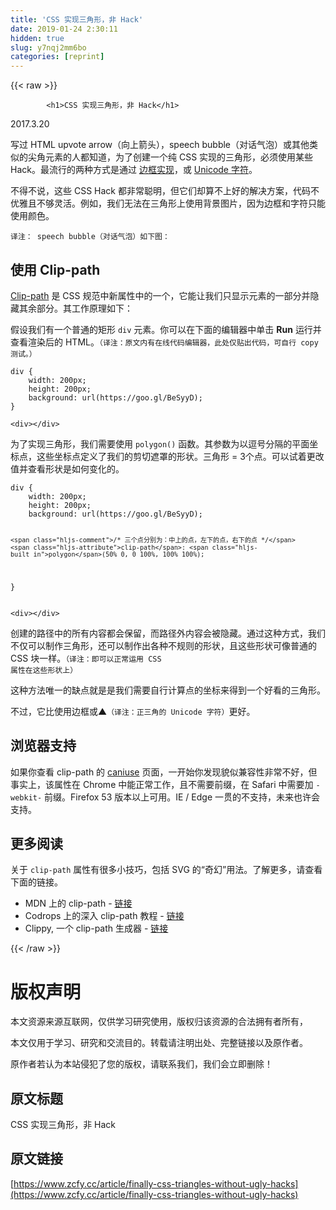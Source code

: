 ```yaml
---
title: 'CSS 实现三角形，非 Hack' 
date: 2019-01-24 2:30:11
hidden: true
slug: y7nqj2mm6bo
categories: [reprint]
---
```


{{< raw >}}

            <h1>CSS 实现三角形，非 Hack</h1>
<p>2017.3.20</p>
<p>写过 HTML upvote arrow（向上箭头），speech bubble（对话气泡）或其他类似的尖角元素的人都知道，为了创建一个纯 CSS 实现的三角形，必须使用某些 Hack。最流行的两种方式是通过 <a href="http://stackoverflow.com/questions/7073484/how-do-css-triangles-work">边框实现</a>，或  <a href="http://stackoverflow.com/questions/2701192/what-characters-can-be-used-for-up-down-triangle-arrow-without-stem-for-displa">Unicode 字符</a>。</p>
<p>不得不说，这些 CSS Hack 都非常聪明，但它们却算不上好的解决方案，代码不优雅且不够灵活。例如，我们无法在三角形上使用背景图片，因为边框和字符只能使用颜色。</p>
<p><code>译注： speech bubble（对话气泡）如下图：</code>
<img src="http://images.all-free-download.com/images/graphicthumb/hand_drawn_speech_bubbles_creative_vector_545326.jpg" alt=""></p>
<h2>使用 Clip-path</h2>
<p><a href="https://developer.mozilla.org/en-US/docs/Web/CSS/clip-path">Clip-path</a> 是 CSS 规范中新属性中的一个，它能让我们只显示元素的一部分并隐藏其余部分。其工作原理如下：</p>
<p>假设我们有一个普通的矩形 <code>div</code> 元素。你可以在下面的编辑器中单击 <strong>Run</strong> 运行并查看渲染后的 HTML。<code>（译注：原文内有在线代码编辑器，此处仅贴出代码，可自行 copy 测试。）</code></p>
<pre><code class="hljs css"><span class="hljs-selector-tag">div</span> {
    <span class="hljs-attribute">width</span>: <span class="hljs-number">200px</span>;
    <span class="hljs-attribute">height</span>: <span class="hljs-number">200px</span>;
    <span class="hljs-attribute">background</span>: <span class="hljs-built_in">url</span>(https://goo.gl/BeSyyD);
}
</code></pre><pre><code class="hljs apache"><span class="hljs-section">&lt;div&gt;</span><span class="hljs-section">&lt;/div&gt;</span>
</code></pre><p>为了实现三角形，我们需要使用 <code>polygon()</code> 函数。其参数为以逗号分隔的平面坐标点，这些坐标点定义了我们的剪切遮罩的形状。三角形 = 3个点。可以试着更改值并查看形状是如何变化的。</p>
<pre><code class="hljs css"><span class="hljs-selector-tag">div</span> {
    <span class="hljs-attribute">width</span>: <span class="hljs-number">200px</span>;
    <span class="hljs-attribute">height</span>: <span class="hljs-number">200px</span>;
    <span class="hljs-attribute">background</span>: <span class="hljs-built_in">url</span>(https://goo.gl/BeSyyD);

    <span class="hljs-comment">/* 三个点分别为：中上的点，左下的点，右下的点 */</span>
    <span class="hljs-attribute">clip-path</span>: <span class="hljs-built_in">polygon</span>(50% 0, 0 100%, 100% 100%);
}
</code></pre><pre><code class="hljs apache"><span class="hljs-section">&lt;div&gt;</span><span class="hljs-section">&lt;/div&gt;</span>
</code></pre><p>创建的路径中的所有内容都会保留，而路径外内容会被隐藏。通过这种方式，我们不仅可以制作三角形，还可以制作出各种不规则的形状，且这些形状可像普通的 CSS 块一样。<code>（译注：即可以正常运用 CSS 属性在这些形状上）</code></p>
<p>这种方法唯一的缺点就是是我们需要自行计算点的坐标来得到一个好看的三角形。</p>
<p>不过，它比使用边框或▲<code>（译注：正三角的 Unicode 字符）</code>更好。</p>
<h2>浏览器支持</h2>
<p>如果你查看 clip-path 的 <a href="http://caniuse.com/#feat=css-clip-path">caniuse</a> 页面，一开始你发现貌似兼容性非常不好，但事实上，该属性在 Chrome 中能正常工作，且不需要前缀，在 Safari 中需要加 <code>-webkit-</code> 前缀。Firefox 53 版本以上可用。IE / Edge 一贯的不支持，未来也许会支持。</p>
<h2>更多阅读</h2>
<p>关于 <code>clip-path</code> 属性有很多小技巧，包括 SVG 的“奇幻”用法。了解更多，请查看下面的链接。</p>
<ul>
<li>MDN 上的 clip-path - <a href="https://developer.mozilla.org/en-US/docs/Web/CSS/clip-path">链接</a></li>
<li>Codrops 上的深入 clip-path 教程  - <a href="https://tympanus.net/codrops/css_reference/clip-path/">链接</a></li>
<li>Clippy, 一个 clip-path 生成器 - <a href="http://bennettfeely.com/clippy/">链接</a></li>
</ul>

          
{{< /raw >}}

# 版权声明
本文资源来源互联网，仅供学习研究使用，版权归该资源的合法拥有者所有，

本文仅用于学习、研究和交流目的。转载请注明出处、完整链接以及原作者。

原作者若认为本站侵犯了您的版权，请联系我们，我们会立即删除！

## 原文标题
CSS 实现三角形，非 Hack

## 原文链接
[https://www.zcfy.cc/article/finally-css-triangles-without-ugly-hacks](https://www.zcfy.cc/article/finally-css-triangles-without-ugly-hacks)

